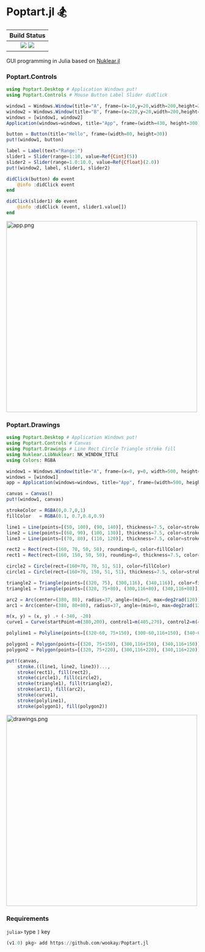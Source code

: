 # Poptart.jl 🏂

|  **Build Status**                                               |
|:---------------------------------------------------------------:|
|  [![][travis-img]][travis-url]  [![][codecov-img]][codecov-url] |


GUI programming in Julia based on [Nuklear.jl](https://github.com/Gnimuc/Nuklear.jl)


### Poptart.Controls

```julia
using Poptart.Desktop # Application Windows put!
using Poptart.Controls # Mouse Button Label Slider didClick

window1 = Windows.Window(title="A", frame=(x=10,y=20,width=200,height=200))
window2 = Windows.Window(title="B", frame=(x=220,y=20,width=200,height=200))
windows = [window1, window2]
Application(windows=windows, title="App", frame=(width=430, height=300))

button = Button(title="Hello", frame=(width=80, height=30))
put!(window1, button)

label = Label(text="Range:")
slider1 = Slider(range=1:10, value=Ref{Cint}(5))
slider2 = Slider(range=1.0:10.0, value=Ref{Cfloat}(2.0))
put!(window2, label, slider1, slider2)

didClick(button) do event
    @info :didClick event
end

didClick(slider1) do event
    @info :didClick (event, slider1.value[])
end
```

<img src="https://wookay.github.io/docs/Poptart.jl/assets/poptart/app.png" width="500" alt="app.png" />


### Poptart.Drawings

```julia
using Poptart.Desktop # Application Windows put!
using Poptart.Controls # Canvas
using Poptart.Drawings # Line Rect Circle Triangle stroke fill
using Nuklear.LibNuklear: NK_WINDOW_TITLE
using Colors: RGBA

window1 = Windows.Window(title="A", frame=(x=0, y=0, width=500, height=400), flags=NK_WINDOW_TITLE)
windows = [window1]
app = Application(windows=windows, title="App", frame=(width=500, height=400))

canvas = Canvas()
put!(window1, canvas)

strokeColor = RGBA(0,0.7,0,1)
fillColor   = RGBA(0.1, 0.7,0.8,0.9)

line1 = Line(points=[(50, 100), (90, 140)], thickness=7.5, color=strokeColor)
line2 = Line(points=[(60, 90), (100, 130)], thickness=7.5, color=strokeColor)
line3 = Line(points=[(70, 80), (110, 120)], thickness=7.5, color=strokeColor)

rect2 = Rect(rect=(160, 70, 50, 50), rounding=0, color=fillColor)
rect1 = Rect(rect=(160, 150, 50, 50), rounding=0, thickness=7.5, color=strokeColor)

circle2 = Circle(rect=(160+70, 70, 51, 51), color=fillColor)
circle1 = Circle(rect=(160+70, 150, 51, 51), thickness=7.5, color=strokeColor)

triangle2 = Triangle(points=[(320, 75), (300,116), (340,116)], color=fillColor)
triangle1 = Triangle(points=[(320, 75+80), (300,116+80), (340,116+80)], thickness=7.5, color=strokeColor)

arc2 = Arc(center=(380, 80), radius=37, angle=(min=0, max=deg2rad(120)), color=fillColor)
arc1 = Arc(center=(380, 80+80), radius=37, angle=(min=0, max=deg2rad(120)), thickness=7.5, color=strokeColor)

m(x, y) = (x, y) .+ (-340, -20)
curve1 = Curve(startPoint=m(380,200), control1=m(405,270), control2=m(455,120), endPoint=m(480,200), thickness=7.5, color=strokeColor)

polyline1 = Polyline(points=[(320-60, 75+150), (300-60,116+150), (340-60,116+150)], thickness=7.5, color=strokeColor)

polygon1 = Polygon(points=[(320, 75+150), (300,116+150), (340,116+150)], thickness=7.5, color=strokeColor)
polygon2 = Polygon(points=[(320, 75+220), (300,116+220), (340,116+220)], color=fillColor)

put!(canvas,
    stroke.((line1, line2, line3))...,
    stroke(rect1), fill(rect2),
    stroke(circle1), fill(circle2),
    stroke(triangle1), fill(triangle2),
    stroke(arc1), fill(arc2),
    stroke(curve1),
    stroke(polyline1),
    stroke(polygon1), fill(polygon2))
```

<img src="https://wookay.github.io/docs/Poptart.jl/assets/poptart/drawings.png" width="500" alt="drawings.png" />


### Requirements

`julia>` type `]` key

```julia
(v1.0) pkg> add https://github.com/wookay/Poptart.jl
```

[travis-img]: https://api.travis-ci.org/wookay/Poptart.jl.svg?branch=master
[travis-url]: https://travis-ci.org/wookay/Poptart.jl

[codecov-img]: https://codecov.io/gh/wookay/Poptart.jl/branch/master/graph/badge.svg
[codecov-url]: https://codecov.io/gh/wookay/Poptart.jl/branch/master
